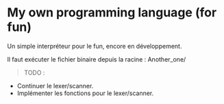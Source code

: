 # My own programming language (for fun)

Un simple interpréteur pour le fun, encore en développement.

Il faut exécuter le fichier binaire depuis la racine : Another_one/

> TODO :
- Continuer le lexer/scanner.
- Implémenter les fonctions pour le lexer/scanner.